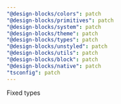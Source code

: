 ```yaml
---
"@design-blocks/colors": patch
"@design-blocks/primitives": patch
"@design-blocks/system": patch
"@design-blocks/theme": patch
"@design-blocks/types": patch
"@design-blocks/unstyled": patch
"@design-blocks/utils": patch
"@design-blocks/block": patch
"@design-blocks/native": patch
"tsconfig": patch
---
```


Fixed types
